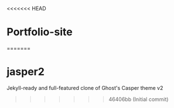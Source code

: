 <<<<<<< HEAD
# Portfolio-site
=======
# jasper2
Jekyll-ready and full-featured clone of Ghost's Casper theme v2
>>>>>>> 46406bb (Initial commit)
